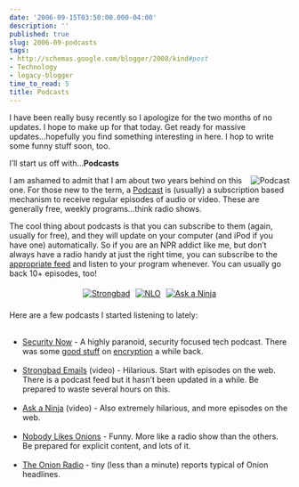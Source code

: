 ```yaml
---
date: '2006-09-15T03:50:00.000-04:00'
description: ''
published: true
slug: 2006-09-podcasts
tags:
- http://schemas.google.com/blogger/2008/kind#post
- Technology
- legacy-blogger
time_to_read: 5
title: Podcasts
---
```


I have been really busy recently so I apologize for the two months of no updates. I hope to make up for that today. Get ready for massive updates...hopefully you find something interesting in here. I hop to write some funny stuff soon, too.

I’ll start us off with...<strong>Podcasts</strong>

<img align="right" alt="Podcast" src="http://www.wassupy.com/wp-content/uploads/2006/09/PodcastLogo.png" title="Podcast" />I am ashamed to admit that I am about two years behind on this one. For those new to the term, a <a href="http://en.wikipedia.org/wiki/Podcast">Podcast</a> is (usually) a subscription based mechanism to receive regular episodes of audio or video. These are generally free, weekly programs…think radio shows.

The cool thing about podcasts is that you can subscribe to them (again, usually for free), and they will update on your computer (and iPod if you have one) automatically. So if you are an NPR addict like me, but don’t always have a radio handy at just the right time, you can subscribe to the <a href="http://www.npr.org/rss/podcast/podcast_directory.php">appropriate feed</a> and listen to your program whenever. You can usually go back 10+ episodes, too!<br />
<div align="center"><a href="http://homestarrunner.com/sbemail.html"><img alt="Strongbad" border="0" src="http://www.wassupy.com/wp-content/uploads/2006/09/strongbad-head.png" style="padding: 5px;" title="Strongbad" /></a><a href="http://nobodylikesonions.com/nlo/"><img alt="NLO" border="0" src="http://www.wassupy.com/wp-content/uploads/2006/09/nlo.jpg" style="padding: 5px;" title="NLO" /></a><a href="http://askaninja.com/"><img alt="Ask a Ninja" border="0" src="http://www.wassupy.com/wp-content/uploads/2006/09/askaninja.jpg" style="padding: 5px;" title="Ask a Ninja" /></a></div><br />Here are a few podcasts I started listening to lately:<br /><ul><br />	<li><a href="http://www.grc.com/SecurityNow.htm">Security Now</a> - A highly paranoid, security focused tech podcast. There was some <a href="http://www.grc.com/SecurityNow.htm#30">good stuff</a> on <a href="http://en.wikipedia.org/wiki/Cryptography">encryption</a> a while back.</li><br />	<li><a href="http://homestarrunner.com/sbemail.html">Strongbad Emails</a> (video) - Hilarious. Start with episodes on the web. There is a podcast feed but it hasn’t been updated in a while. Be prepared to waste several hours on this.</li><br />	<li><a href="http://askaninja.com/">Ask a Ninja</a> (video) - Also extremely hilarious, and more episodes on the web.</li><br />	<li><a href="http://nobodylikesonions.com/nlo/">Nobody Likes Onions</a> - Funny. More like a radio show than the others. Be prepared for explicit content, and lots of it.</li><br />	<li><a href="http://www.theonion.com/content/radionews">The Onion Radio</a> - tiny (less than a minute) reports typical of Onion headlines.</li><br /></ul>